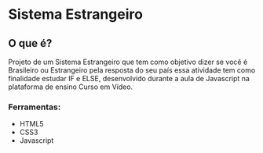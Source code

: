 # Sistema Estrangeiro

## O que é?
 
Projeto de um Sistema Estrangeiro que tem como objetivo dizer se você é Brasileiro ou Estrangeiro pela resposta do seu país essa atividade tem como finalidade estudar IF e ELSE, desenvolvido durante a aula de Javascript na plataforma de ensino Curso em Vídeo. 
 
### Ferramentas: 

* HTML5
* CSS3
* Javascript
